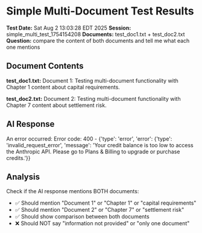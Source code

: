 # Simple Multi-Document Test Results

**Test Date:** Sat Aug  2 13:03:28 EDT 2025
**Session:** simple_multi_test_1754154208
**Documents:** test_doc1.txt + test_doc2.txt
**Question:** compare the content of both documents and tell me what each one mentions

## Document Contents

**test_doc1.txt:**
Document 1: Testing multi-document functionality with Chapter 1 content about capital requirements.

**test_doc2.txt:**
Document 2: Testing multi-document functionality with Chapter 7 content about settlement risk.

## AI Response

An error occurred: Error code: 400 - {'type': 'error', 'error': {'type': 'invalid_request_error', 'message': 'Your credit balance is too low to access the Anthropic API. Please go to Plans & Billing to upgrade or purchase credits.'}}

## Analysis

Check if the AI response mentions BOTH documents:
- ✅ Should mention "Document 1" or "Chapter 1" or "capital requirements"
- ✅ Should mention "Document 2" or "Chapter 7" or "settlement risk"
- ✅ Should show comparison between both documents
- ❌ Should NOT say "information not provided" or "only one document"

